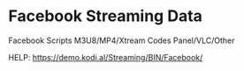 # Facebook Streaming Data
Facebook Scripts M3U8/MP4/Xtream Codes Panel/VLC/Other

HELP: https://demo.kodi.al/Streaming/BIN/Facebook/
